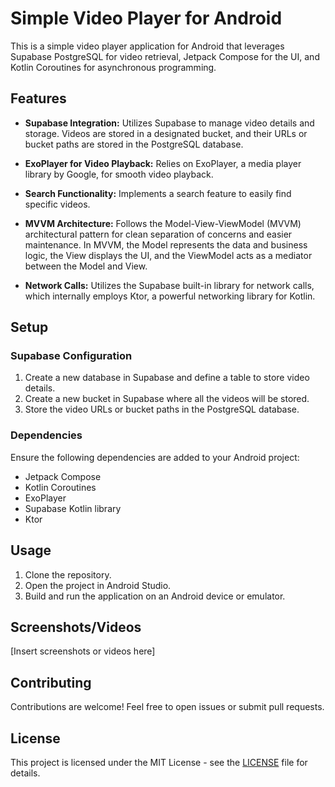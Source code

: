# Simple Video Player for Android

This is a simple video player application for Android that leverages Supabase PostgreSQL for video retrieval, Jetpack Compose for the UI, and Kotlin Coroutines for asynchronous programming.

## Features

- **Supabase Integration:** Utilizes Supabase to manage video details and storage. Videos are stored in a designated bucket, and their URLs or bucket paths are stored in the PostgreSQL database.
  
- **ExoPlayer for Video Playback:** Relies on ExoPlayer, a media player library by Google, for smooth video playback.

- **Search Functionality:** Implements a search feature to easily find specific videos.

- **MVVM Architecture:** Follows the Model-View-ViewModel (MVVM) architectural pattern for clean separation of concerns and easier maintenance. In MVVM, the Model represents the data and business logic, the View displays the UI, and the ViewModel acts as a mediator between the Model and View.

- **Network Calls:** Utilizes the Supabase built-in library for network calls, which internally employs Ktor, a powerful networking library for Kotlin.

## Setup

### Supabase Configuration

1. Create a new database in Supabase and define a table to store video details.
2. Create a new bucket in Supabase where all the videos will be stored.
3. Store the video URLs or bucket paths in the PostgreSQL database.

### Dependencies

Ensure the following dependencies are added to your Android project:
- Jetpack Compose
- Kotlin Coroutines
- ExoPlayer
- Supabase Kotlin library
- Ktor

## Usage

1. Clone the repository.
2. Open the project in Android Studio.
3. Build and run the application on an Android device or emulator.

## Screenshots/Videos

[Insert screenshots or videos here]

## Contributing

Contributions are welcome! Feel free to open issues or submit pull requests.

## License

This project is licensed under the MIT License - see the [LICENSE](LICENSE) file for details.
